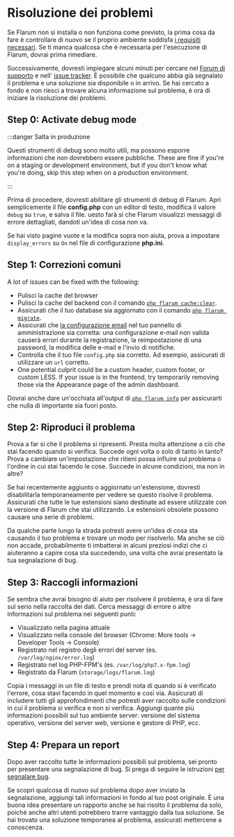 # Risoluzione dei problemi

Se Flarum non si installa o non funziona come previsto, la prima cosa da fare è controllare di nuovo se il proprio ambiente soddisfa [i requisiti necessari](install.md#server-requirements). Se ti manca qualcosa che è necessaria per l'esecuzione di Flarum, dovrai prima rimediare.

Successivamente, dovresti impiegare alcuni minuti per cercare nel [Forum di supporto](https://discuss.flarum.org/t/support) e nell' [issue tracker](https://github.com/flarum/core/issues). È possibile che qualcuno abbia già segnalato il problema e una soluzione sia disponibile o in arrivo. Se hai cercato a fondo e non riesci a trovare alcuna informazione sul problema, è ora di iniziare la risoluzione dei problemi.

## Step 0: Activate debug mode

:::danger Salta in produzione

Questi strumenti di debug sono molto utili, ma possono esporre informazioni che non dovrebbero essere pubbliche. These are fine if you're on a staging or development environment, but if you don't know what you're doing, skip this step when on a production environment.

:::

Prima di procedere, dovresti abilitare gli strumenti di debug di Flarum. Apri semplicemente il file **config.php** con un editor di testo, modifica il valore `debug` su `true`, e salva il file. uesto farà sì che Flarum visualizzi messaggi di errore dettagliati, dandoti un'idea di cosa non va.

Se hai visto pagine vuote e la modifica sopra non aiuta, prova a impostare `display_errors` su `On` nel file di configurazione **php.ini**.

## Step 1: Correzioni comuni

A lot of issues can be fixed with the following:

* Pulisci la cache del browser
* Pulisci la cache del backend con il comando [`php flarum cache:clear`](console.md).
* Assicurati che il tuo database sia aggiornato con il comando [`php flarum migrate`](console.md).
* Assicurati che [la configurazione email](mail.md) nel tuo pannello di amministrazione sia corretta: una configurazione e-mail non valida causerà errori durante la registrazione, la reimpostazione di una password, la modifica delle e-mail e l'invio di notifiche.
* Controlla che il tuo file `config.php` sia corretto. Ad esempio, assicurati di utilizzare un `url` corretto.
* One potential culprit could be a custom header, custom footer, or custom LESS. If your issue is in the frontend, try temporarily removing those via the Appearance page of the admin dashboard.

Dovrai anche dare un'occhiata all'output di [`php flarum info`](console.md) per assicurarti che nulla di importante sia fuori posto.

## Step 2: Riproduci il problema

Prova a far sì che il problema si ripresenti. Presta molta attenzione a ciò che stai facendo quando si verifica. Succede ogni volta o solo di tanto in tanto? Prova a cambiare un'impostazione che ritieni possa influire sul problema o l'ordine in cui stai facendo le cose. Succede in alcune condizioni, ma non in altre?

Se hai recentemente aggiunto o aggiornato un'estensione, dovresti disabilitarla temporaneamente per vedere se questo risolve il problema. Assicurati che tutte le tue estensioni siano destinate ad essere utilizzate con la versione di Flarum che stai utilizzando. Le estensioni obsolete possono causare una serie di problemi.

Da qualche parte lungo la strada potresti avere un'idea di cosa sta causando il tuo problema e trovare un modo per risolverlo. Ma anche se ciò non accade, probabilmente ti imbatterai in alcuni preziosi indizi che ci aiuteranno a capire cosa sta succedendo, una volta che avrai presentato la tua segnalazione di bug.

## Step 3: Raccogli informazioni

Se sembra che avrai bisogno di aiuto per risolvere il problema, è ora di fare sul serio nella raccolta dei dati. Cerca messaggi di errore o altre informazioni sul problema nei seguenti punti:

* Visualizzato nella pagina attuale
* Visualizzato nella console del browser (Chrome: More tools -> Developer Tools -> Console)
* Registrato nel registro degli errori del server (es. `/var/log/nginx/error.log`)
* Registrato nel log PHP-FPM's (es. `/var/log/php7.x-fpm.log`)
* Registrato da Flarum (`storage/logs/flarum.log`)

Copia i messaggi in un file di testo e prendi nota di quando si è verificato l'errore, cosa stavi facendo in quel momento e così via. Assicurati di includere tutti gli approfondimenti che potresti aver raccolto sulle condizioni in cui il problema si verifica e non si verifica. Aggiungi quante più informazioni possibili sul tuo ambiente server: versione del sistema operativo, versione del server web, versione e gestore di PHP, ecc.

## Step 4: Prepara un report

Dopo aver raccolto tutte le informazioni possibili sul problema, sei pronto per presentare una segnalazione di bug. Si prega di seguire le istruzioni [per segnalare bug](bugs.md).

Se scopri qualcosa di nuovo sul problema dopo aver inviato la segnalazione, aggiungi tali informazioni in fondo al tuo post originale. È una buona idea presentare un rapporto anche se hai risolto il problema da solo, poiché anche altri utenti potrebbero trarre vantaggio dalla tua soluzione. Se hai trovato una soluzione temporanea al problema, assicurati mettercene a conoscenza.